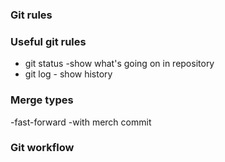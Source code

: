 ### Git rules

### Useful git rules
- git status -show what's going on in repository
- git log - show history
### Merge types
-fast-forward
-with merch commit
### Git workflow